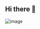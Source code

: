 ## Hi there 👋

![image](https://cdn.dribbble.com/userupload/21655705/file/original-8720fbf04a30f82dd0653767462c3b88.gif)
<!--
**WestCoastLowrider/WestCoastLowrider** is a ✨ _special_ ✨ repository because its `README.md` (this file) appears on your GitHub profile.

Here are some ideas to get you started:

- 🔭 I’m currently working on ...
- 🌱 I’m currently learning ...
- 👯 I’m looking to collaborate on ...
- 🤔 I’m looking for help with ...
- 💬 Ask me about ...
- 📫 How to reach me: ...
- 😄 Pronouns: ...
- ⚡ Fun fact: ...
-->
